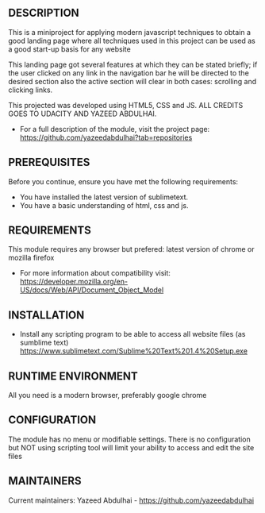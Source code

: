 DESCRIPTION
-------------

This is a miniproject for applying modern javascript techniques to obtain a good landing page where
all techniques used in this project can be used as a good start-up basis for any website

This landing page got several features at which they can be stated briefly; if the user clicked on any link in the navigation bar
he will be directed to the desired section also the active section will clear in both cases: scrolling and clicking links.

This projected was developed using HTML5, CSS and JS.
ALL CREDITS GOES TO UDACITY AND YAZEED ABDULHAI.

 * For a full description of the module, visit the project page:
 	https://github.com/yazeedabdulhai?tab=repositories

PREREQUISITES
------------
Before you continue, ensure you have met the following requirements:

* You have installed the latest version of sublimetext.
* You have a basic understanding of html, css and js.

REQUIREMENTS
------------

This module requires any browser but prefered: latest version of chrome or mozilla firefox

* For more information about compatibility visit:
		https://developer.mozilla.org/en-US/docs/Web/API/Document_Object_Model


INSTALLATION
------------
 
 * Install any scripting program to be able to access all website files (as sumblime text)
 		https://www.sublimetext.com/Sublime%20Text%201.4%20Setup.exe

RUNTIME ENVIRONMENT
-------------
All you need is a modern browser, preferably google chrome

CONFIGURATION
-------------

The module has no menu or modifiable settings. There is no configuration but NOT using scripting 
tool will limit your ability to access and edit the site files

MAINTAINERS
-----------

Current maintainers:
Yazeed Abdulhai - https://github.com/yazeedabdulhai